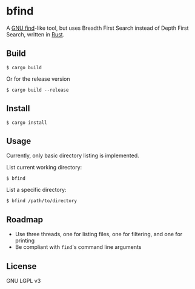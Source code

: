 # bfind
A [GNU find](https://www.gnu.org/software/findutils/)-like tool, but uses
Breadth First Search instead of Depth First Search, written in
[Rust](https://www.rust-lang.org/).

## Build

    $ cargo build

Or for the release version

    $ cargo build --release

## Install

    $ cargo install

## Usage

Currently, only basic directory listing is implemented.

List current working directory:

    $ bfind

List a specific directory:

    $ bfind /path/to/directory

## Roadmap

- Use three threads, one for listing files, one for filtering, and one for
  printing
- Be compliant with `find`'s command line arguments

## License

GNU LGPL v3
